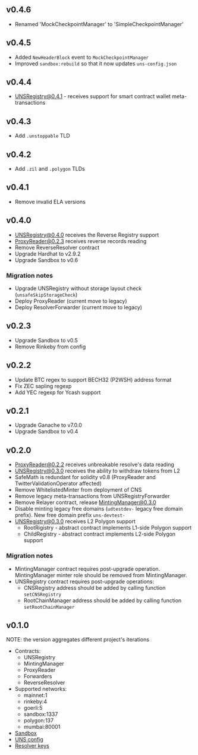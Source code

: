 ## v0.4.6
- Renamed 'MockCheckpointManager' to 'SimpleCheckpointManager'

## v0.4.5
- Added `NewHeaderBlock` event to `MockCheckpointManager`
- Improved `sandbox:rebuild` so that it now updates `uns-config.json`

## v0.4.4
- UNSRegistry@0.4.1 - receives support for smart contract wallet meta-transactions

## v0.4.3
- Add `.unstoppable` TLD

## v0.4.2
- Add `.zil` and `.polygon` TLDs

## v0.4.1
- Remove invalid ELA versions

## v0.4.0
- UNSRegistry@0.4.0 receives the Reverse Registry support
- ProxyReader@0.2.3 receives reverse records reading
- Remove ReverseResolver contract
- Upgrade Hardhat to v2.9.2
- Upgrade Sandbox to v0.6

### Migration notes
- Upgrade UNSRegistry without storage layout check (`unsafeSkipStorageCheck`)
- Deploy ProxyReader (current move to legacy)
- Deploy ResolverForwarder (current move to legacy)

## v0.2.3
- Upgrade Sandbox to v0.5
- Remove Rinkeby from config

## v0.2.2
- Update BTC regex to support BECH32 (P2WSH) address format
- Fix ZEC sapling regexp
- Add YEC regexp for Ycash support

## v0.2.1
- Upgrade Ganache to v7.0.0
- Upgrade Sandbox to v0.4

## v0.2.0
- ProxyReader@0.2.2 receives unbreakable resolve's data reading
- UNSRegistry@0.3.0 receives the ability to withdraw tokens from L2
- SafeMath is redundant for solidity v0.8 (ProxyReader and TwitterValidationOperator affected)
- Remove WhitelistedMinter from deployment of CNS
- Remove legacy meta-transactions from UNSRegistryForwarder
- Remove Relayer contract, release MintingManager@0.3.0
- Disable minting legacy free domains (`udtestdev-` legacy free domain prefix). New free domain prefix `uns-devtest-`
- UNSRegistry@0.3.0 receives L2 Polygon support
    - RootRigistry - abstract contract implements L1-side Polygon support
    - ChildRegistry - abstract contract implements L2-side Polygon support

### Migration notes
- MintingManager contract requires post-upgrade operation. MintingManager minter role should be removed from MintingManager.
- UNSRegistry contract requires post-upgrade operations:
    - CNSRegistry address should be added by calling function `setCNSRegistry`
    - RootChainManager address should be added by calling function `setRootChainManager`

## v0.1.0
NOTE: the version aggregates different project's iterations
- Contracts:
    - UNSRegistry
    - MintingManager
    - ProxyReader
    - Forwarders
    - ReverseResolver
- Supported networks:
    - mainnet:1
    - rinkeby:4
    - goerli:5
    - sandbox:1337
    - polygon:137
    - mumbai:80001
- [Sandbox](./sandbox/README.md)
- [UNS config](./uns-config.json)
- [Resolver keys](./resolver-keys.json)
